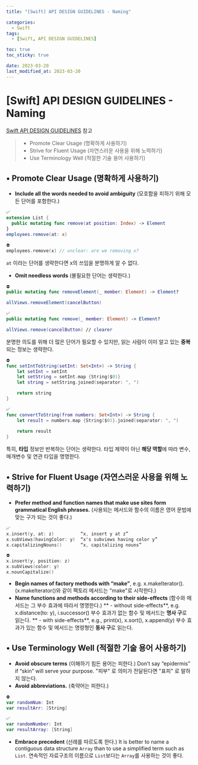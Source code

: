 ```yaml
---
title: "[Swift] API DESIGN GUIDELINES - Naming"

categories:
  - Swift
tags:
  - [Swift, API DESIGN GUIDELINES]

toc: true
toc_sticky: true

date: 2023-03-20
last_modified_at: 2023-03-20
---
```


# [Swift] API DESIGN GUIDELINES - Naming

[Swift API DESIGN GUIDELINES](https://www.swift.org/documentation/api-design-guidelines/#naming) 참고

> - Promote Clear Usage (명확하게 사용하기)
> - Strive for Fluent Usage (자연스러운 사용을 위해 노력하기)
> - Use Terminology Well (적절한 기술 용어 사용하기)

## • Promote Clear Usage (명확하게 사용하기)
- **Include all the words needed to avoid ambiguity**
(모호함을 피하기 위해 모든 단어를 포함한다.)
```swift
✅
extension List {
  public mutating func remove(at position: Index) -> Element
}
employees.remove(at: x)
```
```swift
⛔️
employees.remove(x) // unclear: are we removing x?
```
`at` 이라는 단어를 생략한다면 x의 쓰임을 분명하게 알 수 없다.

- **Omit needless words**
(불필요한 단어는 생락한다.)
```swift
⛔️
public mutating func removeElement(_ member: Element) -> Element?

allViews.removeElement(cancelButton)
```
```swift
✅
public mutating func remove(_ member: Element) -> Element?

allViews.remove(cancelButton) // clearer
```
분명한 의도를 위해 더 많은 단어가 필요할 수 있지만, 읽는 사람이 이미 알고 있는 **중복**되는 정보는 생략한다.
```swift
⛔️
func setIntToString(setInt: Set<Int>) -> String {
    let setInt = setInt
    let setString = setInt.map {String($0)}
    let string = setString.joined(separator: ", ")

    return string
}
```
```swift
✅
func convertToString(from numbers: Set<Int>) -> String {
    let result = numbers.map {String($0)}.joined(separator: ", ")
    
    return result
}
```
특히, **타입** 정보만 반복하는 단어는 생략한다.
타입 제약이 아닌 **해당 역할**에 따라 변수, 매개변수 및 연관 타입을 명명한다.
## • Strive for Fluent Usage (자연스러운 사용을 위해 노력하기)
- **Prefer method and function names that make use sites form grammatical English phrases.**
(사용되는 메서드와 함수의 이름은 영어 문법에 맞는 구가 되는 것이 좋다.)
```swift
✅
x.insert(y, at: z)          “x, insert y at z”
x.subViews(havingColor: y)  “x's subviews having color y”
x.capitalizingNouns()       “x, capitalizing nouns”
```
```swift
⛔️
x.insert(y, position: z)
x.subViews(color: y)
x.nounCapitalize()
```
- **Begin names of factory methods with “make”**, e.g. x.makeIterator().
(x.makeIterator()와 같이 팩토리 메서드는 "make"로 시작한다.)
- **Name functions and methods according to their side-effects**
  (함수와 메서드는 그 부수 효과에 따라서 명명한다.)
  **	- without side-effects**, e.g. x.distance(to: y), i.successor()
  부수 효과가 없는 함수 및 메서드는 **명사 구**로 읽는다.
  **  - with side-effects**, e.g., print(x), x.sort(), x.append(y)
  부수 효과가 있는 함수 및 메서드는 명령형인 **동사 구**로 읽는다.
  
## • Use Terminology Well (적절한 기술 용어 사용하기)
- **Avoid obscure terms**
(이해하기 힘든 용어는 피한다.)
Don’t say “epidermis” if “skin” will serve your purpose.
"피부" 로 의미가 전달된다면 "표피" 로 말하지 않는다.
- **Avoid abbreviations.**
(축약어는 피한다.)
```swift
⛔️
var randomNum: Int
var resultArr: [String]
```
```swift
✅
var randomNumber: Int
var resultArray: [String]
```
- **Embrace precedent**
(선례를 따르도록 한다.)
It is better to name a contiguous data structure `Array` than to use a simplified term such as `List`.
연속적인 자료구조의 이름으로 `List`보다는 `Array`를 사용하는 것이 좋다.